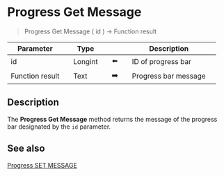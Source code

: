 # Progress Get Message

> Progress Get Message ( id ) -> Function result

| Parameter |     | Type |     |     |     | Description |     |
| --- | --- | --- | --- | --- | --- | --- | --- |
| id  |     | Longint |     | ⬅️ |     | ID of progress bar |     |
| Function result |     | Text |     | ➡️ |     | Progress bar message |     |

## Description

The **Progress Get Message** method returns the message of the progress bar designated by the `id` parameter.

## See also

[Progress SET MESSAGE](Progress%20SET%20MESSAGE.md)
